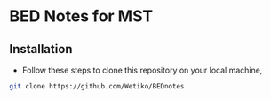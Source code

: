 # BED Notes for MST 

## Installation
- Follow these steps to clone this repository on your local machine,
```bash
git clone https://github.com/Wetiko/BEDnotes
```
